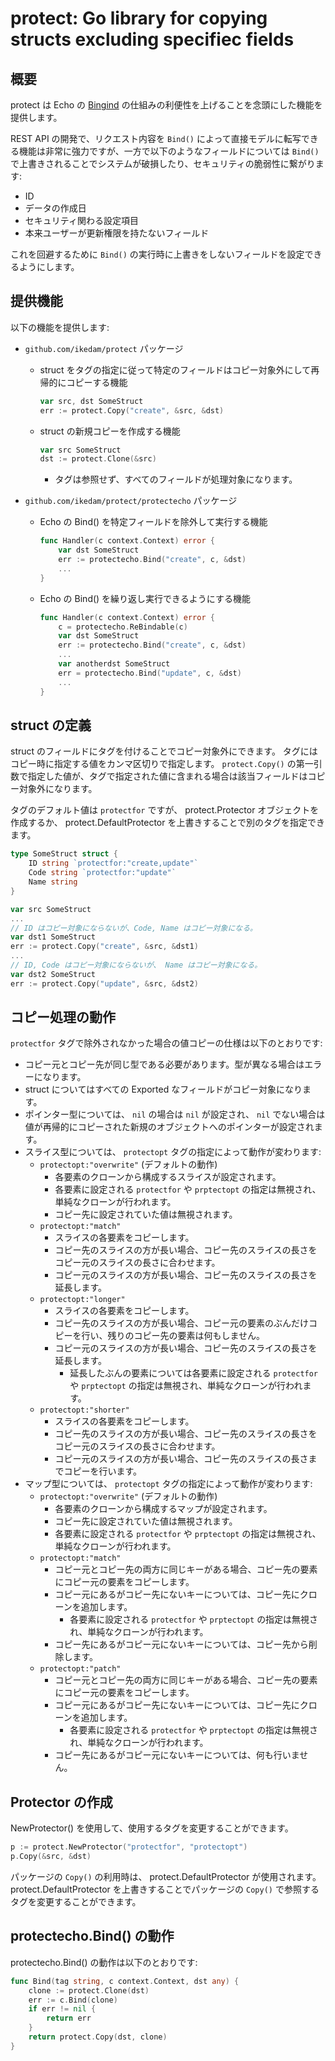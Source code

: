 # protect: Go library for copying structs excluding specifiec fields

## 概要

protect は Echo の [Bingind](https://echo.labstack.com/docs/binding) の仕組みの利便性を上げることを念頭にした機能を提供します。

REST API の開発で、リクエスト内容を `Bind()` によって直接モデルに転写できる機能は非常に強力ですが、一方で以下のようなフィールドについては `Bind()` で上書きされることでシステムが破損したり、セキュリティの脆弱性に繋がります:

* ID
* データの作成日
* セキュリティ関わる設定項目
* 本来ユーザーが更新権限を持たないフィールド

これを回避するために `Bind()` の実行時に上書きをしないフィールドを設定できるようにします。

## 提供機能

以下の機能を提供します:

* `github.com/ikedam/protect` パッケージ
    * struct をタグの指定に従って特定のフィールドはコピー対象外にして再帰的にコピーする機能

        ```go
        var src, dst SomeStruct
        err := protect.Copy("create", &src, &dst)
        ```

    * struct の新規コピーを作成する機能

        ```go
        var src SomeStruct
        dst := protect.Clone(&src)
        ```

        * タグは参照せず、すべてのフィールドが処理対象になります。

* `github.com/ikedam/protect/protectecho` パッケージ

    * Echo の Bind() を特定フィールドを除外して実行する機能

        ```go
        func Handler(c context.Context) error {
            var dst SomeStruct
            err := protectecho.Bind("create", c, &dst)
            ...
        }
        ```

    * Echo の Bind() を繰り返し実行できるようにする機能

        ```go
        func Handler(c context.Context) error {
            c = protectecho.ReBindable(c)
            var dst SomeStruct
            err := protectecho.Bind("create", c, &dst)
            ...
            var anotherdst SomeStruct
            err = protectecho.Bind("update", c, &dst)
            ...
        }
        ```

## struct の定義

struct のフィールドにタグを付けることでコピー対象外にできます。
タグにはコピー時に指定する値をカンマ区切りで指定します。
`protect.Copy()` の第一引数で指定した値が、タグで指定された値に含まれる場合は該当フィールドはコピー対象外になります。

タグのデフォルト値は `protectfor` ですが、 protect.Protector オブジェクトを作成するか、 protect.DefaultProtector を上書きすることで別のタグを指定できます。

```go
type SomeStruct struct {
    ID string `protectfor:"create,update"`
    Code string `protectfor:"update"`
    Name string
}

var src SomeStruct
...
// ID はコピー対象にならないが、Code, Name はコピー対象になる。
var dst1 SomeStruct
err := protect.Copy("create", &src, &dst1)
...
// ID, Code はコピー対象にならないが、 Name はコピー対象になる。
var dst2 SomeStruct
err := protect.Copy("update", &src, &dst2)
```

## コピー処理の動作

`protectfor` タグで除外されなかった場合の値コピーの仕様は以下のとおりです:

* コピー元とコピー先が同じ型である必要があります。型が異なる場合はエラーになります。
* struct についてはすべての Exported なフィールドがコピー対象になります。
* ポインター型については、 `nil` の場合は `nil` が設定され、 `nil` でない場合は値が再帰的にコピーされた新規のオブジェクトへのポインターが設定されます。
* スライス型については、 `protectopt` タグの指定によって動作が変わります:
    * `protectopt:"overwrite"` (デフォルトの動作)
        * 各要素のクローンから構成するスライスが設定されます。
        * 各要素に設定される `protectfor` や `prptectopt` の指定は無視され、単純なクローンが行われます。
        * コピー先に設定されていた値は無視されます。
    * `protectopt:"match"`
        * スライスの各要素をコピーします。
        * コピー先のスライスの方が長い場合、コピー先のスライスの長さをコピー元のスライスの長さに合わせます。
        * コピー元のスライスの方が長い場合、コピー先のスライスの長さを延長します。
    * `protectopt:"longer"`
        * スライスの各要素をコピーします。
        * コピー先のスライスの方が長い場合、コピー元の要素のぶんだけコピーを行い、残りのコピー先の要素は何もしません。
        * コピー元のスライスの方が長い場合、コピー先のスライスの長さを延長します。
            * 延長したぶんの要素については各要素に設定される `protectfor` や `prptectopt` の指定は無視され、単純なクローンが行われます。
    * `protectopt:"shorter"`
        * スライスの各要素をコピーします。
        * コピー先のスライスの方が長い場合、コピー先のスライスの長さをコピー元のスライスの長さに合わせます。
        * コピー元のスライスの方が長い場合、コピー先のスライスの長さまでコピーを行います。
* マップ型については、 `protectopt` タグの指定によって動作が変わります:
    * `protectopt:"overwrite"` (デフォルトの動作)
        * 各要素のクローンから構成するマップが設定されます。
        * コピー先に設定されていた値は無視されます。
        * 各要素に設定される `protectfor` や `prptectopt` の指定は無視され、単純なクローンが行われます。
    * `protectopt:"match"`
        * コピー元とコピー先の両方に同じキーがある場合、コピー先の要素にコピー元の要素をコピーします。
        * コピー元にあるがコピー先にないキーについては、コピー先にクローンを追加します。
            * 各要素に設定される `protectfor` や `prptectopt` の指定は無視され、単純なクローンが行われます。
        * コピー先にあるがコピー元にないキーについては、コピー先から削除します。
    * `protectopt:"patch"`
        * コピー元とコピー先の両方に同じキーがある場合、コピー先の要素にコピー元の要素をコピーします。
        * コピー元にあるがコピー先にないキーについては、コピー先にクローンを追加します。
            * 各要素に設定される `protectfor` や `prptectopt` の指定は無視され、単純なクローンが行われます。
        * コピー先にあるがコピー元にないキーについては、何も行いません。

## Protector の作成

NewProtector() を使用して、使用するタグを変更することができます。

```go
p := protect.NewProtector("protectfor", "protectopt")
p.Copy(&src, &dst)
```

パッケージの `Copy()` の利用時は、 protect.DefaultProtector が使用されます。
protect.DefaultProtector を上書きすることでパッケージの `Copy()` で参照するタグを変更することができます。

## protectecho.Bind() の動作

protectecho.Bind() の動作は以下のとおりです:

```go
func Bind(tag string, c context.Context, dst any) {
    clone := protect.Clone(dst)
    err := c.Bind(clone)
    if err != nil {
        return err
    }
    return protect.Copy(dst, clone)
}
```
